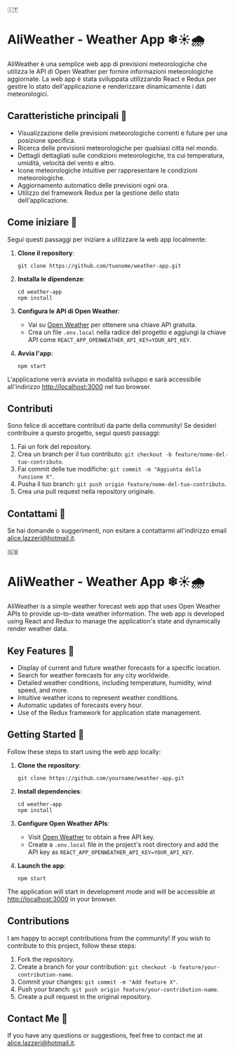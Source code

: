🇮🇹
# AliWeather - Weather App ❄☀️🌧️

AliWeather è una semplice web app di previsioni meteorologiche che utilizza le API di Open Weather per fornire informazioni meteorologiche aggiornate. La web app è stata sviluppata utilizzando React e Redux per gestire lo stato dell'applicazione e renderizzare dinamicamente i dati meteorologici.

## Caratteristiche principali 🎨

- Visualizzazione delle previsioni meteorologiche correnti e future per una posizione specifica.
- Ricerca delle previsioni meteorologiche per qualsiasi città nel mondo.
- Dettagli dettagliati sulle condizioni meteorologiche, tra cui temperatura, umidità, velocità del vento e altro.
- Icone meteorologiche intuitive per rappresentare le condizioni meteorologiche.
- Aggiornamento automatico delle previsioni ogni ora.
- Utilizzo del framework Redux per la gestione dello stato dell'applicazione.

## Come iniziare 🌈

Segui questi passaggi per iniziare a utilizzare la web app localmente:

1. **Clone il repository**:
   ```
   git clone https://github.com/tuonome/weather-app.git
   ```

2. **Installa le dipendenze**:
   ```
   cd weather-app
   npm install
   ```

3. **Configura le API di Open Weather**:
   - Vai su [Open Weather](https://openweathermap.org/api) per ottenere una chiave API gratuita.
   - Crea un file `.env.local` nella radice del progetto e aggiungi la chiave API come `REACT_APP_OPENWEATHER_API_KEY=YOUR_API_KEY`.

4. **Avvia l'app**:
   ```
   npm start
   ```

L'applicazione verrà avviata in modalità sviluppo e sarà accessibile all'indirizzo [http://localhost:3000](http://localhost:3000) nel tuo browser.

## Contributi

Sono felice di accettare contributi da parte della community! Se desideri contribuire a questo progetto, segui questi passaggi:

1. Fai un fork del repository.
2. Crea un branch per il tuo contributo: `git checkout -b feature/nome-del-tuo-contributo`.
3. Fai commit delle tue modifiche: `git commit -m "Aggiunta della funzione X"`.
4. Pusha il tuo branch: `git push origin feature/nome-del-tuo-contributo`.
5. Crea una pull request nella repository originale.
   
## Contattami 📮

Se hai domande o suggerimenti, non esitare a contattarmi all'indirizzo email alice.lazzeri@hotmail.it.

🇬🇧

# AliWeather - Weather App ❄☀️🌧️

AliWeather is a simple weather forecast web app that uses Open Weather APIs to provide up-to-date weather information. The web app is developed using React and Redux to manage the application's state and dynamically render weather data.

## Key Features 🎨

- Display of current and future weather forecasts for a specific location.
- Search for weather forecasts for any city worldwide.
- Detailed weather conditions, including temperature, humidity, wind speed, and more.
- Intuitive weather icons to represent weather conditions.
- Automatic updates of forecasts every hour.
- Use of the Redux framework for application state management.

## Getting Started 🌈

Follow these steps to start using the web app locally:

1. **Clone the repository**:
   ```
   git clone https://github.com/yourname/weather-app.git
   ```

2. **Install dependencies**:
   ```
   cd weather-app
   npm install
   ```

3. **Configure Open Weather APIs**:
   - Visit [Open Weather](https://openweathermap.org/api) to obtain a free API key.
   - Create a `.env.local` file in the project's root directory and add the API key as `REACT_APP_OPENWEATHER_API_KEY=YOUR_API_KEY`.

4. **Launch the app**:
   ```
   npm start
   ```

The application will start in development mode and will be accessible at [http://localhost:3000](http://localhost:3000) in your browser.

## Contributions

I am happy to accept contributions from the community! If you wish to contribute to this project, follow these steps:

1. Fork the repository.
2. Create a branch for your contribution: `git checkout -b feature/your-contribution-name`.
3. Commit your changes: `git commit -m "Add feature X"`.
4. Push your branch: `git push origin feature/your-contribution-name`.
5. Create a pull request in the original repository.

## Contact Me 📮

If you have any questions or suggestions, feel free to contact me at alice.lazzeri@hotmail.it.


